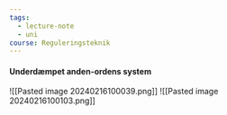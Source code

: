 ```yaml
---
tags:
  - lecture-note
  - uni
course: Reguleringsteknik
---
```

#### Underdæmpet anden-ordens system
![[Pasted image 20240216100039.png]]
![[Pasted image 20240216100103.png]]